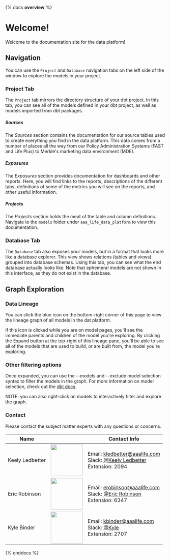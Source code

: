 {% docs __overview__ %}
# Welcome!
Welcome to the documentation site for the data platform!

## Navigation
You can use the `Project` and `Database` navigation tabs on the left side of the window to
explore the models in your project.

### Project Tab
The `Project` tab mirrors the directory structure of your dbt project. In this tab, you can see
all of the models defined in your dbt project, as well as models imported from dbt packages.

##### Sources
The *Sources* section contains the documentation for our source tables used to create everything
you find in the data platform. This data comes from a number of places all the way from our
Policy Administration Systems (FAST and Life Plus) to Merkle's marketing data environment (MDE). 

##### Exposures
The *Exposures* section provides documentation for dashboards and other reports. Here, you will find
links to the reports, descriptions of the different tabs, definitions of some of the metrics you
will see on the reports, and other useful information.

##### Projects
The *Projects* section holds the meat of the table and column definitions. Navigate to the `models`
folder under `aaa_life_data_platform` to view this documentation.

### Database Tab
The `Database` tab also exposes your models, but in a format that looks more like a database
explorer. This view shows relations (tables and views) grouped into database schemas. Using this
tab, you can see what the end database actually looks like. Note that ephemeral models are not
shown in this interface, as they do not exist in the database.

## Graph Exploration

### Data Lineage
You can click the blue icon on the bottom-right corner of this page to view the lineage graph of
all models in the dat platform.

If this icon is clicked while you are on model pages, you'll see the immediate parents and
children of the model you're exploring. By clicking the Expand button at the top-right of this
lineage pane, you'll be able to see all of the models that are used to build, or are built from, 
the model you're exploring.

### Other filtering options
Once expanded, you can use the --models and --exclude model selection syntax to filter the
models in the graph. For more information on model selection, check out the [dbt docs](https://docs.getdbt.com/reference/node-selection/graph-operators).

NOTE: you can also right-click on models to interactively filter and explore the graph.

### Contact
Please contact the subject matter experts with any questions or concerns.

|Name|    |Contact Info|
|----|----|------------|
|Keely Ledbetter|<img src="https://ca.slack-edge.com/TDCJ5T84R-UTT1L30R2-b5fb7eb197ac-512" width="100" />   |Email: [kledbetter@aaalife.com](mailto:kledbetter@aaalife.com)<br> Slack: [@Keely Ledbetter](https://aaainsights.slack.com/team/UTT1L30R2) <br>Extension: 2094 |
|Eric Robinson  |<img src="https://ca.slack-edge.com/TDCJ5T84R-UDD1TF8FN-526698e14cc1-512" width="100" />   |Email: [erobinson@aaalife.com](mailto:erobinson@aaalife.com)<br> Slack: [@Eric Robinson](https://aaainsights.slack.com/team/UDD1TF8FN) <br>Extension: 6347     |
|Kyle Binder    |<img src="https://ca.slack-edge.com/TDCJ5T84R-U01499QU57C-62ff1fc0b321-512" width="100" /> |Email: [kbinder@aaalife.com](mailto:kbinder@aaalife.com)<br>Slack: [@Kyle](https://aaainsights.slack.com/team/U01499QU57C) <br>Extension: 2707                 |


{% enddocs %}